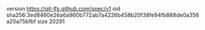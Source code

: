 version https://git-lfs.github.com/spec/v1
oid sha256:3ed8460e26a6a960b772ab7a4226b458b20f38fe94fb888de0a356a20a75bfbf
size 20291
